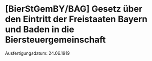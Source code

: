 # [BierStGemBY/BAG] Gesetz über den Eintritt der Freistaaten Bayern und Baden in die Biersteuergemeinschaft

Ausfertigungsdatum: 24.06.1919

 